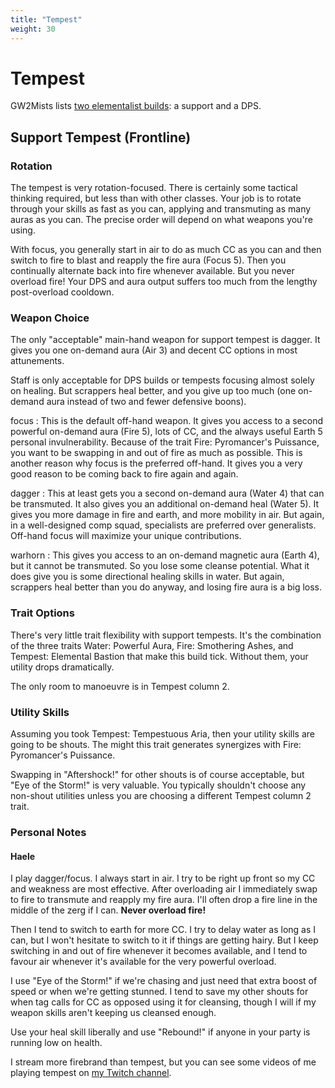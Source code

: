 ```yaml
---
title: "Tempest"
weight: 30
---
```


# Tempest

GW2Mists lists [two elementalist builds](https://gw2mists.com/builds/elementalist): a support and a DPS.

## Support Tempest (Frontline)

### Rotation

The tempest is very rotation-focused. There is certainly some tactical thinking required, but less than with other classes. Your job is to rotate through your skills as fast as you can, applying and transmuting as many auras as you can. The precise order will depend on what weapons you're using.

With focus, you generally start in air to do as much CC as you can and then switch to fire to blast and reapply the fire aura (Focus 5). Then you continually alternate back into fire whenever available. But you never overload fire! Your DPS and aura output suffers too much from the lengthy post-overload cooldown.

### Weapon Choice

The only "acceptable" main-hand weapon for support tempest is dagger. It gives you one on-demand aura (Air 3) and decent CC options in most attunements.

Staff is only acceptable for DPS builds or tempests focusing almost solely on healing. But scrappers heal better, and you give up too much (one on-demand aura instead of two and fewer defensive boons).

focus
:   This is the default off-hand weapon. It gives you access to a second powerful on-demand aura (Fire 5), lots of CC, and the always useful Earth 5 personal invulnerability. Because of the trait Fire: Pyromancer's Puissance, you want to be swapping in and out of fire as much as possible. This is another reason why focus is the preferred off-hand. It gives you a very good reason to be coming back to fire again and again.

dagger
:   This at least gets you a second on-demand aura (Water 4) that can be transmuted. It also gives you an additional on-demand heal (Water 5). It gives you more damage in fire and earth, and more mobility in air. But again, in a well-designed comp squad, specialists are preferred over generalists. Off-hand focus will maximize your unique contributions.

warhorn
:   This gives you access to an on-demand magnetic aura (Earth 4), but it cannot be transmuted. So you lose some cleanse potential. What it does give you is some directional healing skills in water. But again, scrappers heal better than you do anyway, and losing fire aura is a big loss.

### Trait Options

There's very little trait flexibility with support tempests. It's the combination of the three traits Water: Powerful Aura, Fire: Smothering Ashes, and Tempest: Elemental Bastion that make this build tick. Without them, your utility drops dramatically.

The only room to manoeuvre is in Tempest column 2.

### Utility Skills

Assuming you took Tempest: Tempestuous Aria, then your utility skills are going to be shouts. The might this trait generates synergizes with Fire: Pyromancer's Puissance.

Swapping in "Aftershock!" for other shouts is of course acceptable, but "Eye of the Storm!" is very valuable. You typically shouldn't choose any non-shout utilities unless you are choosing a different Tempest column 2 trait.

### Personal Notes

#### Haele

I play dagger/focus. I always start in air. I try to be right up front so my CC and weakness are most effective. After overloading air I immediately swap to fire to transmute and reapply my fire aura. I'll often drop a fire line in the middle of the zerg if I can. **Never overload fire!**

Then I tend to switch to earth for more CC. I try to delay water as long as I can, but I won't hesitate to switch to it if things are getting hairy. But I keep switching in and out of fire whenever it becomes available, and I tend to favour air whenever it's available for the very powerful overload.

I use "Eye of the Storm!" if we're chasing and just need that extra boost of speed or when we're getting stunned. I tend to save my other shouts for when tag calls for CC as opposed using it for cleansing, though I will if my weapon skills aren't keeping us cleansed enough.

Use your heal skill liberally and use "Rebound!" if anyone in your party is running low on health.

I stream more firebrand than tempest, but you can see some videos of me playing tempest on [my Twitch channel](https://twitch.tv/perlkonig).
